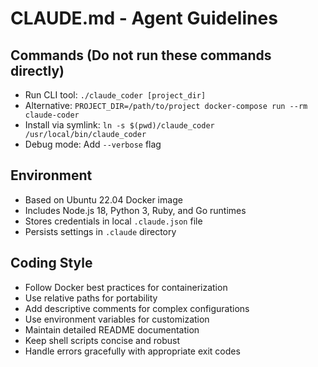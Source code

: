 # CLAUDE.md - Agent Guidelines

## Commands (Do not run these commands directly)
- Run CLI tool: `./claude_coder [project_dir]`
- Alternative: `PROJECT_DIR=/path/to/project docker-compose run --rm claude-coder`
- Install via symlink: `ln -s $(pwd)/claude_coder /usr/local/bin/claude_coder`
- Debug mode: Add `--verbose` flag

## Environment
- Based on Ubuntu 22.04 Docker image
- Includes Node.js 18, Python 3, Ruby, and Go runtimes
- Stores credentials in local `.claude.json` file
- Persists settings in `.claude` directory

## Coding Style
- Follow Docker best practices for containerization
- Use relative paths for portability
- Add descriptive comments for complex configurations
- Use environment variables for customization
- Maintain detailed README documentation
- Keep shell scripts concise and robust
- Handle errors gracefully with appropriate exit codes